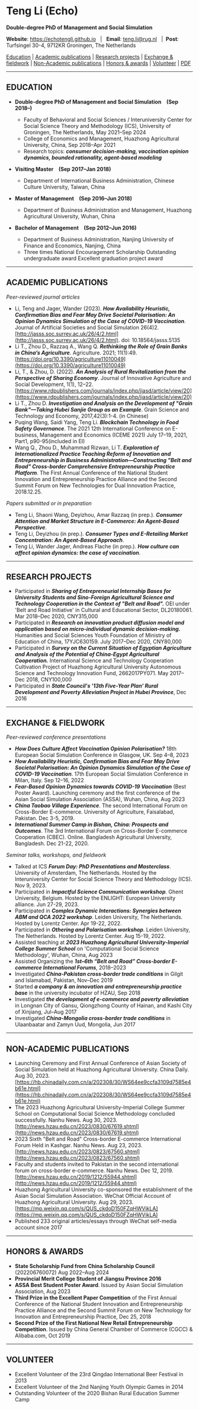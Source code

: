 <!-- ![picture 0](images/46bba77c060b14dce03e531b03666dd50c54ccd25083258fefea7ca5c7f8f014.jpg)   -->
<!-- <img src="微信图片_20230921193933.jpg" alt="a" width=109 align=right> -->

<!-- <div align='center' ><font size='20'>Teng Li (Echo)</font></div> -->
# Teng Li (Echo)

**Double-degree PhD of Management and Social Simulation**

**Website**: <https://echotengli.github.io> &nbsp;&nbsp;|&nbsp;&nbsp; **Email**: <teng.li@rug.nl> &nbsp;&nbsp;|&nbsp;&nbsp;**Post**: Turfsingel 30-4, 9712KR Groningen, The Netherlands

[Education](#education) | [Academic publications](#academic-publications) | [Research projects](#research-projects) | [Exchange & fieldwork](#exchange--fieldwork) | [Non-Academic publications](#non-academic-publications) | [Honors & awards](#honors--awards) | [Volunteer](#volunteer) | [PDF](/cv_no-reference.pdf)

-----------
<!-- <br/> -->

## EDUCATION

- **Double-degree PhD of Management and Social Simulation**&emsp;**(Sep 2018&ndash;)**
  - Faculty of Behavioral and Social Sciences / Interuniversity Center for Social Science Theory and Methodology (ICS), University of Groningen, The Netherlands, May 2021&ndash;Sep 2024
  - College of Economics and Management, Huazhong Agricultural University, China, Sep 2018&ndash;Apr 2021
  - Research topics: ***consumer decision-making, vaccination opinion dynamics, bounded rationality, agent-based modeling***

- **Visiting Master**&emsp;**(Sep 2017&ndash;Jan 2018)**
  - Department of International Business Administration, Chinese Culture University, Taiwan, China
  
- **Master of Management**&emsp;**(Sep 2016&ndash;Jun 2018)**
  - Department of Business Administration and Management, Huazhong Agricultural University, Wuhan, China

- **Bachelor of Management**&emsp;**(Sep 2012&ndash;Jun 2016)**
  - Department of Business Administration, Nanjing University of Finance and Economics, Nanjing, China
  - Three times National Encouragement Scholarship
  Outstanding undergraduate award
  Excellent graduation project award

----------

## ACADEMIC PUBLICATIONS

*Peer-reviewed journal articles*
- Li, Teng and Jager, Wander (2023). ***How Availability Heuristic, Confirmation Bias and Fear May Drive Societal Polarisation: An Opinion Dynamics Simulation of the Case of COVID-19 Vaccination***. Journal of Artificial Societies and Social Simulation 26(4)2. [http://jasss.soc.surrey.ac.uk/26/4/2.html](http://jasss.soc.surrey.ac.uk/26/4/2.html). doi: 10.18564/jasss.5135
- Li T., Zhou D., Razzaq A., Wang Q. ***Rethinking the Role of Grain Banks in China’s Agriculture***. Agriculture. 2021; 11(1):49. [https://doi.org/10.3390/agriculture11010049](https://doi.org/10.3390/agriculture11010049)
- Li, T., & Zhou, D. (2022). ***An Analysis of Rural Revitalization from the Perspective of Sharing Economy***. Journal of Innovative Agriculture and Social Development, 1(1), 12–22. [https://www.rdpublishers.com/journals/index.php/jiasd/article/view/20](https://www.rdpublishers.com/journals/index.php/jiasd/article/view/20)
- Li T., Zhou D. ***Investigation and Analysis on the Development of "Grain Bank"&mdash;Taking Hubei Sanjie Group as an Example***. Grain Science and Technology and Economy, 2017,42(3):1-4. (in Chinese)
- Puqing Wang, Saidi Yang, Teng Li. ***Blockchain Technology in Food Safety Governance***. The 2021 12th International Conference on E-business, Management and Economics (ICEME 2021) July 17&ndash;19, 2021, Part1, p90-95(included in EI)
- Wang Q., Zhou D., Muhammad Rizwan, Li T. ***Exploration of Internationalized Practice Teaching Reform of Innovation and Entrepreneurship in Business Administration&mdash;Constructing "Belt and Road" Cross-border Comprehensive Entrepreneurship Practice Platform***. The First Annual Conference of the National Student Innovation and Entrepreneurship Practice Alliance and the Second Summit Forum on New Technologies for Dual Innovation Practice, 2018.12.25.

*Papers submitted or in preparation*
- Teng Li, Shaoni Wang, Deyizhou, Amar Razzaq (in prep.). ***Consumer Attention and Market Structure in E-Commerce: An Agent-Based Perspective***.
- Teng Li, Deyizhou (in prep.). ***Consumer Types and E-Retailing Market Concentration: An Agent-Based Approach***.
- Teng Li, Wander Jager, Andreas Flache (in prep.). ***How culture can affect opinion dynamics: the case of vaccination***.

----------

## RESEARCH PROJECTS

- Participated in ***Sharing of Entrepreneurial Internship Bases for University Students and Sino-Foreign Agricultural Science and Technology Cooperation in the Context of "Belt and Road".*** OEI under 'Belt and Road Initiative' in Cultural and Educational Sector, DL20180061. Mar 2018&ndash;Dec 2020, CNY315,000
- Participated in ***Research on innovation product diffusion model and application based on micro-individual dynamic decision-making.*** Humanities and Social Sciences Youth Foundation of Ministry of Education of China, 17YJC630159. July 2017&ndash;Dec 2020, CNY80,000
- Participated in ***Survey on the Current Situation of Egyptian Agriculture and Analysis of the Potential of China-Egypt Agricultural Cooperation.*** International Science and Technology Cooperation Cultivation Project of Huazhong Agricultural University Autonomous Science and Technology Innovation Fund, 2662017PY071. May 2017&ndash;Dec 2018, CNY100,000
- Participated in ***State Council's '13th Five-Year Plan' Rural Development and Poverty Alleviation Project in Hubei Province***, Dec 2016

----------

## EXCHANGE & FIELDWORK

*Peer-reviewed conference presentations*

- ***How Does Culture Affect Vaccination Opinion Polarisation?*** 18th European Social Simulation Conference in Glasgow, UK. Sep 4&ndash;8, 2023
- ***How Availability Heuristic, Confirmation Bias and Fear May Drive Societal Polarisation: An Opinion Dynamics Simulation of the Case of COVID-19 Vaccination***. 17th European Social Simulation Conference in Milan, Italy. Sep 12&ndash;16, 2022
- ***Fear-Based Opinion Dynamics towards COVID-19 Vaccination*** (Best Poster Award). Launching ceremony and the first conference of the Asian Social Simulation Association (ASSA), Wuhan, China, Aug 2023
- ***China Taobao Village Experience***. The second International Forum on Cross-Border E-commerce. University of Agriculture, Faisalabad, Pakistan. Dec 3-5, 2019.
- ***International Summer Camp in Bishan, China: Prospects and Outcomes***. The 3rd International Forum on Cross-Border E-commerce Cooperation (CBEC). Online. Bangladesh Agricultural University, Bangladesh. Dec 21-22, 2020.

*Seminar talks, workshops, and fieldwork*

- Talked at ICS ***Forum Day: PhD Presentations and Masterclass***. University of Amsterdam, The Netherlands. Hosted by the Interuniversity Center for Social Science Theory and Methodology (ICS). Nov 9, 2023.
- Participated in ***Impactful Science Communication workshop***. Ghent University, Belgium. Hosted by the ENLIGHT: European University alliance. Jun 27-29, 2023.
- Participated in ***Complex Dynamic Interactions: Synergies between ABM and QCA 2022 workshop***. Leiden University, The Netherlands. Hosted by Lorentz Center. Apr 19-22, 2022.
- Participated in ***Othering and Polarisation workshop***. Leiden University, The Netherlands. Hosted by Lorentz Center. Aug 15-19, 2022.
- Assisted teaching at ***2023 Huazhong Agricultural University-Imperial College Summer School*** on 'Computational Social Science Methodology', Wuhan, China, Aug 2023
- Assisted Organizing the ***1st&ndash;6th “Belt and Road” Cross-border E-commerce International Forums***, 2018&ndash;2023
- Investigated ***China-Pakistan cross-border trade conditions*** in Gilgit and Islamabad, Pakistan, Nov&ndash;Dec 2019
- Started ***a company & an innovation and entrepreneurship practice base*** in the university incubator of HZAU, Sep 2018
- Investigated ***the development of e-commerce and poverty alleviation*** in Longnan City of Gansu, Qiongzhong County of Hainan, and Kashi City of Xinjiang, Jul&ndash;Aug 2017
- Investigated ***China-Mongolia cross-border trade conditions*** in Ulaanbaatar and Zamyn Uud, Mongolia, Jun 2017

----------

## NON-ACADEMIC PUBLICATIONS

- Launching Ceremony and First Annual Conference of Asian Society of Social Simulation held at Huazhong Agricultural University. China Daily. Aug 30, 2023. [https://hb.chinadaily.com.cn/a/202308/30/WS64ee9ccfa3109d7585e4b61e.html](https://hb.chinadaily.com.cn/a/202308/30/WS64ee9ccfa3109d7585e4b61e.html)
- The 2023 Huazhong Agricultural University-Imperial College Summer School on Computational Social Science Methodology concluded successfully. Nanhu News. Aug 30, 2023. [http://news.hzau.edu.cn/2023/0830/67619.shtml](http://news.hzau.edu.cn/2023/0830/67619.shtml)
- 2023 Sixth "Belt and Road" Cross-border E-commerce International Forum Held in Kashgar. Nanhu News. Aug 23, 2023. [http://news.hzau.edu.cn/2023/0823/67560.shtml](http://news.hzau.edu.cn/2023/0823/67560.shtml)
- Faculty and students invited to Pakistan in the second international forum on cross-border e-commerce. Nanhu News. Dec 12, 2019. [http://news.hzau.edu.cn/2019/1212/55944.shtml](http://news.hzau.edu.cn/2019/1212/55944.shtml)
- Huazhong Agricultural University co-sponsored the establishment of the Asian Social Simulation Association. WeChat Official Account of Huazhong Agricultural University. Aug 29, 2023. [https://mp.weixin.qq.com/s/QUS_ckdoD150FZqHWVikLA](https://mp.weixin.qq.com/s/QUS_ckdoD150FZqHWVikLA)
- Published 233 original articles/essays through WeChat self-media account since 2017

----------

## HONORS & AWARDS

- **State Scholarship Fund from China Scholarship Council** (202206760072) Aug 2022&ndash;Aug 2024
- **Provincial Merit College Student of Jiangsu Province 2016**
- **ASSA Best Student Poster Award**. Issued by Asian Social Simulation Association, Aug 2023
- **Third Prize in the Excellent Paper Competition** of the First Annual Conference of the National Student Innovation and Entrepreneurship Practice Alliance and the Second Summit Forum on New Technology for Innovation and Entrepreneurship Practice, Dec 25, 2018
- **Second Prize of the First National New Retail Entrepreneurship Competition**. Issued by China General Chamber of Commerce (CGCC) & Alibaba.com, Oct 2019

----------

## VOLUNTEER

- Excellent Volunteer of the 23rd Qingdao International Beer Festival in 2013
- Excellent Volunteer of the 2nd Nanjing Youth Olympic Games in 2014
- Outstanding Volunteer of the 2020 Bishan Rural Education Summer Camp

<!-- ---------

## REFERENCES

- **Dr. Wander Jager**
  - Associate Professor and Managing Director of the Groningen Center for Social Complexity Studies
  - University of Groningen
  - Email: <w.jager@rug.nl>

- **Dr. Deyi Zhou**
  - Professor of Economics
  - Huazhong Agricultural University
  - Email: <zdy@mail.hzau.edu.cn>

- **Dr. Hang Xiong**
  - Professor of Economics
  - Huazhong Agricultural University
  - Email: <hxiong@hzau.edu.cn> -->